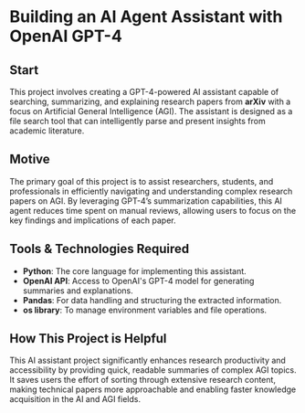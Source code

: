 <!DOCTYPE html>
<html lang="en">
<head>
  <meta charset="UTF-8">
  <meta name="viewport" content="width=device-width, initial-scale=1.0">
  <title> AI Assistant Researcher </title>
</head>
<body>

  <h1>Building an AI Agent Assistant with OpenAI GPT-4</h1>

  <h2>Start</h2>
  <p>This project involves creating a GPT-4-powered AI assistant capable of searching, summarizing, and explaining research papers from <strong>arXiv</strong> with a focus on Artificial General Intelligence (AGI). The assistant is designed as a file search tool that can intelligently parse and present insights from academic literature.</p>

  <h2>Motive</h2>
  <p>The primary goal of this project is to assist researchers, students, and professionals in efficiently navigating and understanding complex research papers on AGI. By leveraging GPT-4’s summarization capabilities, this AI agent reduces time spent on manual reviews, allowing users to focus on the key findings and implications of each paper.</p>

  <h2>Tools & Technologies Required</h2>
  <ul>
    <li><strong>Python</strong>: The core language for implementing this assistant.</li>
    <li><strong>OpenAI API</strong>: Access to OpenAI's GPT-4 model for generating summaries and explanations.</li>
    <li><strong>Pandas</strong>: For data handling and structuring the extracted information.</li>
    <li><strong>os library</strong>: To manage environment variables and file operations.</li>
  </ul>

  <h2>How This Project is Helpful</h2>
  <p>This AI assistant project significantly enhances research productivity and accessibility by providing quick, readable summaries of complex AGI topics. It saves users the effort of sorting through extensive research content, making technical papers more approachable and enabling faster knowledge acquisition in the AI and AGI fields.</p>

</body>
</html>

